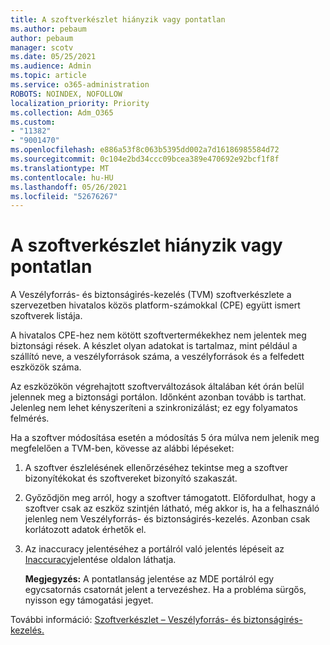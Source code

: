 ```yaml
---
title: A szoftverkészlet hiányzik vagy pontatlan
ms.author: pebaum
author: pebaum
manager: scotv
ms.date: 05/25/2021
ms.audience: Admin
ms.topic: article
ms.service: o365-administration
ROBOTS: NOINDEX, NOFOLLOW
localization_priority: Priority
ms.collection: Adm_O365
ms.custom:
- "11382"
- "9001470"
ms.openlocfilehash: e886a53f8c063b5395dd002a7d16186985584d72
ms.sourcegitcommit: 0c104e2bd34ccc09bcea389e470692e92bcf1f8f
ms.translationtype: MT
ms.contentlocale: hu-HU
ms.lasthandoff: 05/26/2021
ms.locfileid: "52676267"
---
```

# <a name="software-inventory-is-missing-or-inaccurate"></a>A szoftverkészlet hiányzik vagy pontatlan

A Veszélyforrás- és biztonságirés-kezelés (TVM) szoftverkészlete a szervezetben hivatalos közös platform-számokkal (CPE) együtt ismert szoftverek listája.

A hivatalos CPE-hez nem kötött szoftvertermékekhez nem jelentek meg biztonsági rések. A készlet olyan adatokat is tartalmaz, mint például a szállító neve, a veszélyforrások száma, a veszélyforrások és a felfedett eszközök száma.

Az eszközökön végrehajtott szoftverváltozások általában két órán belül jelennek meg a biztonsági portálon. Időnként azonban tovább is tarthat. Jelenleg nem lehet kényszeríteni a szinkronizálást; ez egy folyamatos felmérés.

Ha a szoftver módosítása esetén a módosítás 5 óra múlva nem jelenik meg megfelelően a TVM-ben, kövesse az alábbi lépéseket:

1. A szoftver észlelésének ellenőrzéséhez tekintse meg a szoftver bizonyítékokat és szoftvereket bizonyító szakaszát.
1. Győződjön meg arról, hogy a szoftver támogatott. Előfordulhat, hogy a szoftver csak az eszköz szintjén látható, még akkor is, ha a felhasználó jelenleg nem Veszélyforrás- és biztonságirés-kezelés. Azonban csak korlátozott adatok érhetők el.
1. Az inaccuracy jelentéséhez a portálról való jelentés lépéseit az [Inaccuracy](/microsoft-365/security/defender-endpoint/tvm-software-inventory?view=o365-worldwide#report-inaccuracy)jelentése oldalon láthatja.
   
    **Megjegyzés:** A pontatlanság jelentése az MDE portálról egy egycsatornás csatornát jelent a tervezéshez. Ha a probléma sürgős, nyisson egy támogatási jegyet.

További információ: [Szoftverkészlet – Veszélyforrás- és biztonságirés-kezelés.](/microsoft-365/security/defender-endpoint/tvm-software-inventory)